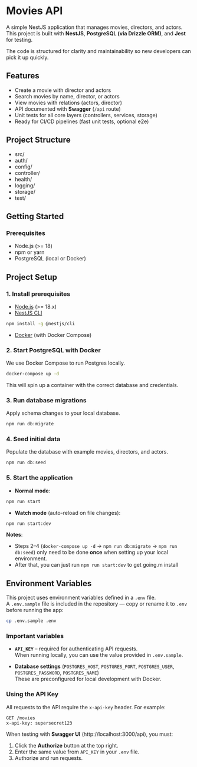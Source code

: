 # Movies API

A simple NestJS application that manages movies, directors, and actors.  
This project is built with **NestJS**, **PostgreSQL (via Drizzle ORM)**, and **Jest** for testing.

The code is structured for clarity and maintainability so new developers can pick it up quickly.

## Features

- Create a movie with director and actors
- Search movies by name, director, or actors
- View movies with relations (actors, director)
- API documented with **Swagger** (`/api` route)
- Unit tests for all core layers (controllers, services, storage)
- Ready for CI/CD pipelines (fast unit tests, optional e2e)

## Project Structure

- src/
- auth/
- config/
- controller/
- health/
- logging/
- storage/
- test/

## Getting Started

### Prerequisites

- Node.js (>= 18)
- npm or yarn
- PostgreSQL (local or Docker)

## Project Setup

### 1. Install prerequisites

- [Node.js](https://nodejs.org/) (>= 18.x)
- [NestJS CLI](https://docs.nestjs.com/cli/overview)

```bash
npm install -g @nestjs/cli
```

- [Docker](https://www.docker.com/) (with Docker Compose)

### 2. Start PostgreSQL with Docker

We use Docker Compose to run Postgres locally.

```bash
docker-compose up -d
```

This will spin up a container with the correct database and credentials.

### 3. Run database migrations

Apply schema changes to your local database.

```bash
npm run db:migrate
```

### 4. Seed initial data

Populate the database with example movies, directors, and actors.

```bash
npm run db:seed
```

### 5. Start the application

- **Normal mode**:

```bash
npm run start
```

- **Watch mode** (auto-reload on file changes):

```bash
npm run start:dev
```

**Notes**:

- Steps 2–4 (`docker-compose up -d` → `npm run db:migrate` → `npm run db:seed`) only need to be done **once** when setting up your local environment.
- After that, you can just run `npm run start:dev` to get going.m install

## Environment Variables

This project uses environment variables defined in a `.env` file.  
A `.env.sample` file is included in the repository — copy or rename it to `.env` before running the app:

```bash
cp .env.sample .env
```

### Important variables

- **`API_KEY`** – required for authenticating API requests.  
  When running locally, you can use the value provided in `.env.sample`.

- **Database settings** (`POSTGRES_HOST`, `POSTGRES_PORT`, `POSTGRES_USER`, `POSTGRES_PASSWORD`, `POSTGRES_NAME`)  
  These are preconfigured for local development with Docker.

### Using the API Key

All requests to the API require the `x-api-key` header. For example:

```http
GET /movies
x-api-key: supersecret123
```

When testing with **Swagger UI** (http://localhost:3000/api), you must:

1. Click the **Authorize** button at the top right.
2. Enter the same value from `API_KEY` in your `.env` file.
3. Authorize and run requests.

